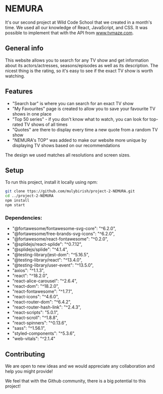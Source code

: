 # NEMURA

It's our second project at Wild Code School that we created in a month's time. We used all our knowledge of React, JavaScript, and CSS. It was possible to implement that with the API from www.tvmaze.com.

## General info

This website allows you to search for any TV show and get information about its actors/actresses, seasons/episodes as well as its description. The nicest thing is the rating, so it's easy to see if the exact TV show is worth watching. 

## Features

* "Search bar" is where you can search for an exact TV show
* "My Favourites" page is created to allow you to save your favourite TV shows in one place
* "Top 50 series" - if you don't know what to watch, you can look for top-rated TV shows of all times
* "Quotes" are there to display every time a new quote from a random TV show 
* "NEMURA's TOP" was added to make our website more unique by displaying TV shows based on our recommendations

The design we used matches all resolutions and screen sizes.

## Setup

To run this project, install it locally using npm:

```bash
git clone ttps://github.com/mulybirish/project-2-NEMURA.git
cd ../project-2-NEMURA
npm install
npm start
```

### Dependencies:
   * "@fortawesome/fontawesome-svg-core": "^6.2.0",
   * "@fortawesome/free-brands-svg-icons": "^6.2.0",
   * "@fortawesome/react-fontawesome": "^0.2.0",
   * "@splidejs/react-splide": "^0.7.12",
   * "@splidejs/splide": "^4.1.4",
   * "@testing-library/jest-dom": "^5.16.5",
   * "@testing-library/react": "^13.4.0",
   * "@testing-library/user-event": "^13.5.0",
   * "axios": "^1.1.3",
   * "react": "^18.2.0",
   * "react-alice-carousel": "^2.6.4",
   * "react-dom": "^18.2.0",
   * "react-fontawesome": "^1.7.1",
   * "react-icons": "^4.6.0",
   * "react-router-dom": "^6.4.2",
   * "react-router-hash-link": "^2.4.3",
   * "react-scripts": "5.0.1",
   * "react-scroll": "^1.8.8",
   * "react-spinners": "^0.13.6",
   * "sass": "^1.56.1",
   * "styled-components": "^5.3.6",
   * "web-vitals": "^2.1.4"
  
## Contributing

We are open to new ideas and we would appreciate any collaboration and help you might provide!

We feel that with the Github community, there is a big potential to this project!
